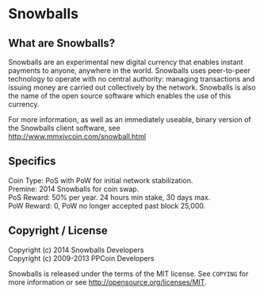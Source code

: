 Snowballs
=====

What are Snowballs?
--------------

Snowballs are an experimental new digital currency that enables instant payments to
anyone, anywhere in the world. Snowballs uses peer-to-peer technology to operate
with no central authority: managing transactions and issuing money are carried
out collectively by the network. Snowballs is also the name of the open source
software which enables the use of this currency.

For more information, as well as an immediately useable, binary version of
the Snowballs client software, see http://www.mmxivcoin.com/snowball.html

Specifics
---------
Coin Type: PoS with PoW for initial network stabilization.<br />
Premine: 2014 Snowballs for coin swap.<br />
PoS Reward: 50% per year. 24 hours min stake, 30 days max.<br />
PoW Reward: 0, PoW no longer accepted past block 25,000.

Copyright / License
-------------------
Copyright (c) 2014 Snowballs Developers<br />
Copyright (c) 2009-2013 PPCoin Developers

Snowballs is released under the terms of the MIT license. See `COPYING` for more
information or see http://opensource.org/licenses/MIT.
